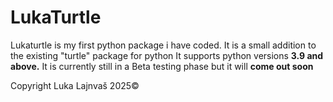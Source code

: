 # LukaTurtle
Lukaturtle is my first python package i have coded.
It is a small addition to the existing "turtle" package for python
It supports python versions **3.9 and above.**
It is currently still in a Beta testing phase but it will **come out soon**

Copyright Luka Lajnvaš 2025©
